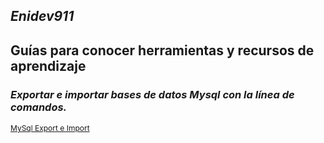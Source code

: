 ## *Enidev911*

## Guías para conocer herramientas y recursos de aprendizaje


### *Exportar e importar bases de datos Mysql con la línea de comandos.*

<p style="font-size:12px;">
  <a href="./Export_import_MySql">MySql Export e Import</a>
</p>
